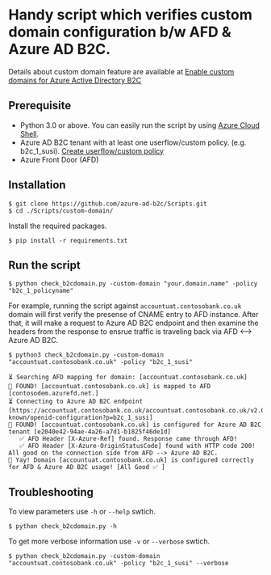 # Handy script which verifies custom domain configuration b/w AFD & Azure AD B2C. 

Details about custom domain feature are available at [Enable custom domains for Azure Active Directory B2C](https://docs.microsoft.com/en-us/azure/active-directory-b2c/custom-domain?pivots=b2c-user-flow)

## Prerequisite
* Python 3.0 or above. You can easily run the script by using [Azure Cloud Shell](https://shell.azure.com/).
* Azure AD B2C tenant with at least one userflow/custom policy. (e.g. b2c_1_susi). [Create userflow/custom policy](https://docs.microsoft.com/en-us/azure/active-directory-b2c/tutorial-create-user-flows?pivots=b2c-user-flow)
* Azure Front Door (AFD)

## Installation 
```
$ git clone https://github.com/azure-ad-b2c/Scripts.git
$ cd ./Scripts/custom-domain/
```

Install the required packages.
```
$ pip install -r requirements.txt
```

## Run the script
```
$ python check_b2cdomain.py -custom-domain "your.domain.name" -policy "b2c_1_policyname"
```

For example, running the script against ```accountuat.contosobank.co.uk``` domain will first verify the presense of CNAME entry to AFD instance. After that, it will make a request to Azure AD B2C endpoint and then examine the headers from the response to ensrue traffic is traveling back via AFD <--> Azure AD B2C.
```
$ python3 check_b2cdomain.py -custom-domain "accountuat.contosobank.co.uk" -policy "b2c_1_susi" 

⏳ Searching AFD mapping for domain: [accountuat.contosobank.co.uk]
💯 FOUND! [accountuat.contosobank.co.uk] is mapped to AFD [contosodem.azurefd.net.]
⏳ Connecting to Azure AD B2C endpoint [https://accountuat.contosobank.co.uk/accountuat.contosobank.co.uk/v2.0/.well-known/openid-configuration?p=b2c_1_susi]
💯 FOUND! [accountuat.contosobank.co.uk] is configured for Azure AD B2C tenant [e2040e42-94ae-4a26-a7d1-b1825f46de1d]
   ✅ AFD Header [X-Azure-Ref] found. Response came through AFD! 
   ✅ AFD Header [X-Azure-OriginStatusCode] found with HTTP code 200! All good on the connection side from AFD --> Azure AD B2C.
🚀 Yay! Domain [accountuat.contosobank.co.uk] is configured correctly for AFD & Azure AD B2C usage! [All Good ✅ ]
```
## Troubleshooting

To view parameters use ``-h`` or ``--help`` swtich.
```
$ python check_b2cdomain.py -h  
```
To get more verbose information use ``-v`` or ``--verbose`` swtich.
```
$ python check_b2cdomain.py -custom-domain "accountuat.contosobank.co.uk" -policy "b2c_1_susi" --verbose
```
